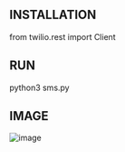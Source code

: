 ## INSTALLATION

from twilio.rest import Client

## RUN

python3 sms.py

## IMAGE

![image](https://user-images.githubusercontent.com/23361796/83459153-89ee7a80-a483-11ea-910c-24052d2678be.png)